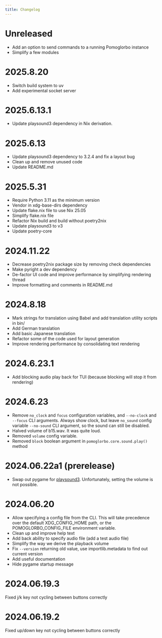 ```yaml
---
title: Changelog
---
```

<!--
SPDX-FileCopyrightText: 2024-2025 Justus Perlwitz

SPDX-License-Identifier: MIT
-->

# Unreleased

- Add an option to send commands to a running Pomoglorbo instance
- Simplify a few modules

# 2025.8.20

- Switch build system to uv
- Add experimental socket server

# 2025.6.13.1

- Update playsound3 dependency in Nix derivation.

# 2025.6.13

- Update playsound3 dependency to 3.2.4 and fix a layout bug
- Clean up and remove unused code
- Update README.md

# 2025.5.31

- Require Python 3.11 as the minimum version
- Vendor in xdg-base-dirs dependency
- Update flake.nix file to use Nix 25.05
- Simplify flake.nix file
- Refactor Nix build and build without poetry2nix
- Update playsound3 to v3
- Update poetry-core

# 2024.11.22

- Decrease poetry2nix package size by removing check dependencies
- Make pyright a dev dependency
- De-factor UI code and improve performance by simplifying rendering thread
- Improve formatting and comments in README.md

# 2024.8.18

- Mark strings for translation using Babel and add translation utility scripts
  in bin/
- Add German translation
- Add basic Japanese translation
- Refactor some of the code used for layout generation
- Improve rendering performance by consolidating text rendering

# 2024.6.23.1

- Add blocking audio play back for TUI (because blocking will stop it from
  rendering)

# 2024.6.23

- Remove `no_clock` and `focus` configuration variables, and `--no-clock` and
  `--focus` CLI arguments. Always show clock, but leave `no_sound` config
  variable `--no-sound` CLI argument, so the sound can still be disabled.
- Halved volume of b15.wav. It was quite loud.
- Removed `volume` config variable.
- Removed `block` boolean argument in `pomoglorbo.core.sound.play()` method

# 2024.06.22a1 (prerelease)

- Swap out pygame for
  [playsound3](https://github.com/sjmikler/playsound3/tree/main).
  Unfortunately, setting the volume is not possible.

# 2024.06.20

- Allow specifying a config file from the CLI. This will take precedence over
  the default XDG_CONFIG_HOME path, or the POMOGLORBO_CONFIG_FILE environment
  variable.
- Clean up and improve help text
- Add back ability to specify audio file (add a test audio file)
- Simplify the way we derive the playback volume
- Fix `--version` returning old value, use importlib.metadata to find out
  current version
- Add useful documentation
- Hide pygame startup message

# 2024.06.19.3

Fixed j/k key not cycling between buttons correctly

# 2024.06.19.2

Fixed up/down key not cycling between buttons correctly
